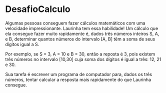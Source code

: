 # DesafioCalculo
Algumas pessoas conseguem fazer cálculos matemáticos com uma velocidade impressionante. Laurinha tem essa habilidade! Um cálculo que ela consegue fazer muito rapidamente é, dados três números inteiros S, A, e B, determinar quantos números do intervalo [A, B] têm a soma de seus dígitos igual a S.

Por exemplo, se S = 3, A = 10 e B = 30, então a reposta é 3, pois existem três números no intervalo [10,30] cuja soma dos dígitos é igual a três: 12, 21 e 30.

Sua tarefa é escrever um programa de computador para, dados os três números, tentar calcular a resposta mais rapidamente do que Laurinha consegue.
